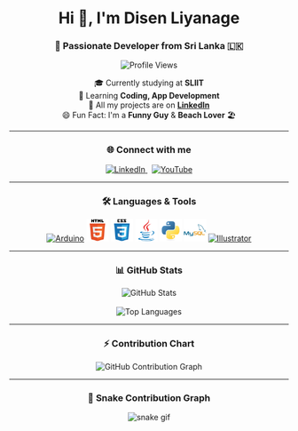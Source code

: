 <h1 align="center">Hi 👋, I'm Disen Liyanage</h1>
<h3 align="center">🚀 Passionate Developer from Sri Lanka 🇱🇰</h3>

<p align="center">
  <img src="https://komarev.com/ghpvc/?username=disen-corder&label=Profile%20views&color=0e75b6&style=flat" alt="Profile Views" />
</p>

<p align="center">
  🎓 Currently studying at <strong>SLIIT</strong><br>
  🌱 Learning <strong>Coding, App Development</strong><br>
  💼 All my projects are on <a href="https://www.linkedin.com/in/disen-liyanage/" target="_blank"><strong>LinkedIn</strong></a><br>
  😄 Fun Fact: I'm a <strong>Funny Guy</strong> & <strong>Beach Lover</strong> 🏖️
</p>

---

<h3 align="center">🌐 Connect with me</h3>
<p align="center">
  <a href="https://www.linkedin.com/in/disen-liyanage/" target="_blank">
    <img src="https://raw.githubusercontent.com/rahuldkjain/github-profile-readme-generator/master/src/images/icons/Social/linked-in-alt.svg" alt="LinkedIn" width="40" height="40" />
  </a>  &nbsp;
  <a href="https://www.youtube.com/@technotaprobane1920" target="_blank">
    <img src="https://raw.githubusercontent.com/rahuldkjain/github-profile-readme-generator/master/src/images/icons/Social/youtube.svg" alt="YouTube" width="40" height="40" />
  </a>
</p>

---

<h3 align="center">🛠️ Languages & Tools</h3>
<p align="center">
  <a href="https://www.arduino.cc/" target="_blank"><img src="https://cdn.worldvectorlogo.com/logos/arduino-1.svg" alt="Arduino" width="40" height="40"/></a>
  <a href="https://www.w3.org/html/" target="_blank"><img src="https://raw.githubusercontent.com/devicons/devicon/master/icons/html5/html5-original-wordmark.svg" alt="HTML5" width="40" height="40"/></a>
  <a href="https://www.w3schools.com/css/" target="_blank"><img src="https://raw.githubusercontent.com/devicons/devicon/master/icons/css3/css3-original-wordmark.svg" alt="CSS3" width="40" height="40"/></a>
  <a href="https://www.java.com" target="_blank"><img src="https://raw.githubusercontent.com/devicons/devicon/master/icons/java/java-original.svg" alt="Java" width="40" height="40"/></a>
  <a href="https://www.python.org" target="_blank"><img src="https://raw.githubusercontent.com/devicons/devicon/master/icons/python/python-original.svg" alt="Python" width="40" height="40"/></a>
  <a href="https://www.mysql.com/" target="_blank"><img src="https://raw.githubusercontent.com/devicons/devicon/master/icons/mysql/mysql-original-wordmark.svg" alt="MySQL" width="40" height="40"/></a>
  <a href="https://www.adobe.com/in/products/illustrator.html" target="_blank"><img src="https://www.vectorlogo.zone/logos/adobe_illustrator/adobe_illustrator-icon.svg" alt="Illustrator" width="40" height="40"/></a>
</p>

---

<h3 align="center">📊 GitHub Stats</h3>
<p align="center">
  <img src="https://github-readme-stats.vercel.app/api?username=disen-corder&show_icons=true&locale=en&theme=tokyonight" alt="GitHub Stats" />
  <br><br>
  <img src="https://github-readme-stats.vercel.app/api/top-langs?username=disen-corder&show_icons=true&locale=en&layout=compact&theme=tokyonight" alt="Top Languages" />
</p>

---

<h3 align="center">⚡ Contribution Chart</h3>
<p align="center">
  <img src="https://github-readme-activity-graph.vercel.app/graph?username=disen-corder&bg_color=0d1117&color=00bfff&line=00bfff&point=ffffff&area=true&hide_border=true" alt="GitHub Contribution Graph" />
</p>

---

<h3 align="center">🐍 Snake Contribution Graph</h3>
<p align="center">
  <img src="https://raw.githubusercontent.com/disen-corder/disen-corder/output/github-contribution-grid-snake.svg" alt="snake gif" />
</p>


